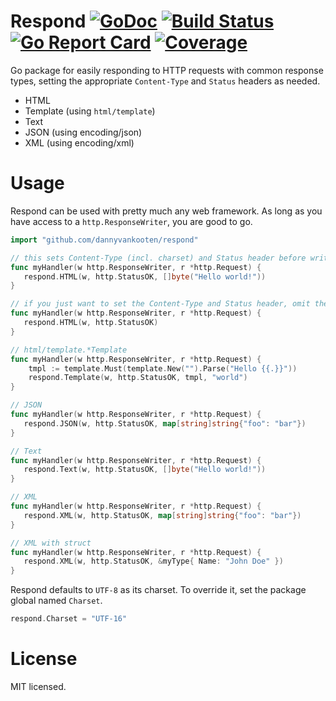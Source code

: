 Respond [![GoDoc](http://godoc.org/github.com/dannyvankooten/respond?status.svg)](http://godoc.org/github.com/dannyvankooten/respond)  [![Build Status](https://travis-ci.org/dannyvankooten/respond.svg)](https://travis-ci.org/dannyvankooten/respond) [![Go Report Card](https://goreportcard.com/badge/github.com/dannyvankooten/respond)](https://goreportcard.com/report/github.com/dannyvankooten/respond) [![Coverage](https://gocover.io/_badge/github.com/dannyvankooten/respond)](https://gocover.io/github.com/dannyvankooten/respond)
=====

Go package for easily responding to HTTP requests with common response types, setting the appropriate `Content-Type` and `Status` headers as needed.

- HTML 
- Template (using `html/template`)
- Text 
- JSON (using encoding/json)
- XML (using encoding/xml)

# Usage

Respond can be used with pretty much any web framework. As long as you have access to a `http.ResponseWriter`, you are good to go. 

```go
import "github.com/dannyvankooten/respond"
```

```go
// this sets Content-Type (incl. charset) and Status header before writing the response body.
func myHandler(w http.ResponseWriter, r *http.Request) {
   respond.HTML(w, http.StatusOK, []byte("Hello world!"))
}

// if you just want to set the Content-Type and Status header, omit the last parameter
func myHandler(w http.ResponseWriter, r *http.Request) {
   respond.HTML(w, http.StatusOK)
}

// html/template.*Template
func myHandler(w http.ResponseWriter, r *http.Request) {
	tmpl := template.Must(template.New("").Parse("Hello {{.}}"))
	respond.Template(w, http.StatusOK, tmpl, "world")
}

// JSON
func myHandler(w http.ResponseWriter, r *http.Request) {
   respond.JSON(w, http.StatusOK, map[string]string{"foo": "bar"})
}

// Text
func myHandler(w http.ResponseWriter, r *http.Request) {
   respond.Text(w, http.StatusOK, []byte("Hello world!"))
}

// XML
func myHandler(w http.ResponseWriter, r *http.Request) {
   respond.XML(w, http.StatusOK, map[string]string{"foo": "bar"})
}

// XML with struct
func myHandler(w http.ResponseWriter, r *http.Request) {
   respond.XML(w, http.StatusOK, &myType{ Name: "John Doe" })
}
```

Respond defaults to `UTF-8` as its charset. To override it, set the package global named `Charset`.

```go
respond.Charset = "UTF-16"
```

# License
MIT licensed.
